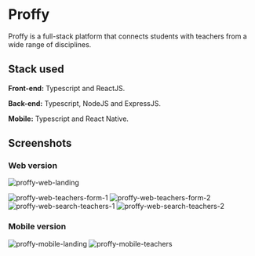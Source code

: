 # Proffy

Proffy is a full-stack platform that connects students with teachers from a wide range of disciplines.


## Stack used

**Front-end:** Typescript and ReactJS.

**Back-end:** Typescript, NodeJS and ExpressJS.

**Mobile:** Typescript and React Native.

## Screenshots
### Web version
![proffy-web-landing](https://github.com/AlerrandroTome/proffy/assets/53446642/372a5efe-ba91-4a8b-a6c2-2370bf85c662)

![proffy-web-teachers-form-1](https://github.com/AlerrandroTome/proffy/assets/53446642/3ec789bd-2a41-46f6-ba78-08f01237f858)
![proffy-web-teachers-form-2](https://github.com/AlerrandroTome/proffy/assets/53446642/4f3cffc5-b307-402b-8b8f-1475a3036d4c)
![proffy-web-search-teachers-1](https://github.com/AlerrandroTome/proffy/assets/53446642/47927035-55c6-45f9-a8d7-29defcb9e1d2)
![proffy-web-search-teachers-2](https://github.com/AlerrandroTome/proffy/assets/53446642/cb015556-1c7f-4000-ba38-435737abd461)

### Mobile version
![proffy-mobile-landing](https://github.com/AlerrandroTome/proffy/assets/53446642/dd849883-3aab-4019-ac20-59562251f83e)
![proffy-mobile-teachers](https://github.com/AlerrandroTome/proffy/assets/53446642/747ed099-d567-4442-b64e-60e5338630b2)
